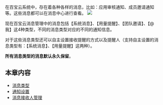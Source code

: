 在百宝云系统中，存在着各种各样的消息，比如：应用审核通知、成员邀请通知等。这些消息都可以在消息中心进行查看。
![](http://docfiles.baibaoyun.com/FleKIbedYW8MXKn6-Q1yN727KBqu)

现在百宝云消息管理中的消息包括【系统消息】、【用量提醒】、【团队邀请】、【@我】这4种类型，不同的消息类型对应的不同的通知信息。

对于这些消息类型还可以自主设置接收提醒的方式以及提醒人（支持自主设置的消息类型有：【系统消息】、【用量提醒】这两种）。

**所有消息类型的消息默认永久保留**。

## 本章内容
* [消息类型](4-3-1消息类型.md)
* [通知设置](4-3-2通知设置.md)
* [消息接收人管理](4-3-3消息接收人管理.md)

